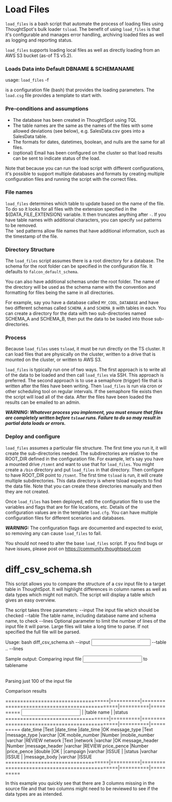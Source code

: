 # Load Files

`load_files` is a bash script that automate the process of loading files using ThoughtSpot's bulk loader
`tsload`.   The benefit of using `load_files` is that it's configurable and manages error handling, 
archiving loaded files as well as logging and reporting status.

`load_files` supports loading local files as well as directly loading from an AWS S3 bucket (as-of TS v5.2).

### Loads Data into Default DBNAME & SCHEMANAME
usage:  `load_files` -f <configuration-file>

<configuration-file> is a configuration file (bash) that provides the loading parameters.  The `load.csg` file provides a 
template to start with.

### Pre-conditions and assumptions

* The database has been created in ThoughtSpot using TQL
* The table names are the same as the names of the files with some allowed deviations (see below), 
e.g. SalesData.csv goes into a SalesData table.
* The formats for dates, datetimes, boolean, and nulls are the same for all files.
* (optional) Email has been configured on the cluster so that load results can be sent to indicate status of the load.

Note that because you can run the load script with different configurations, it's possible to support multiple 
databases and formats by creating multiple configuration files and running the script with the correct files.

### File names
`load_files` determines which table to update based on the name of the file.  To do so it looks for all
files with the extension specified in the ${DATA_FILE_EXTENSION} variable.  It then truncates anything after
`-`.  If you have table names with additional characters, you can specify `sed` patterns to be removed.  
The `sed patterns allow file names that have additional information, such as the timestamp of the file.

### Directory Structure
The `load_files` script assumes there is a root directory for a database.  The schema for the root folder can be
specified in the configuration file.  It defaults to `falcon_default_schema`. 

You can also have additional schemas under the root folder.  The name of the directory will be used as the schema name
with the convention and formatting for files being the same in all directories.

For example, say you have a database called `MY_COOL_DATABASE` and have two different schemas called `SCHEMA_A` and 
`SCHEMA_B` with tables in each.  You can create a directory for the data with two sub-directories named SCHEMA_A and
SCHEMA_B, then put the data to be loaded into those sub-directories.

### Process

Because `load_files` uses `tsload`, it must be run directly on the TS cluster.  It can load files that are physically
on the cluster, written to a drive that is mounted on the cluster, or written to AWS S3.

`load_files` is typically run one of two ways.  The first approach is to write all of the data to be loaded and
then call `load_files` via SSH.  This approach is preferred.  The second approach is to use a semaphore (trigger) file
that is written after the files have been writing.  Then `load_files` is run via cron or other scheduling tool on 
regular intervals.  If the semaphore file exists then the script will load all of the data.  After 
the files have been loaded the results can be emailed to an admin.

**_WARNING:  Whatever process you implement, you must ensure that files are completely written before `tsload`
runs.  Failure to do so may result in partial data loads or errors._**

### Deploy and configure

`load_files` assumes a particular file structure.  The first time you run it, it will create the sub-directories needed.
The subdirectories are relative to the ROOT_DIR defined in the configuration file.  For example, let's say you have a 
mounted drive `/tsmnt` and want to use that for `load_files`.  You might create a `/bin` directory and put `load_files` 
in that directory.  Then configure to have ROOT_DIR point to `/tsmnt`.  The first time `tsload` is run, it will create 
multiple subdirectories.  This data directory is where tsload expects to find the data file.  Note that you can create these 
directories manually and then they are not created.  

Once `load_files` has been deployed, edit the configuration file to use the variables and flags that are 
for file locations, etc.  Details of the configuration values are in the template `load.cfg`.  You can have multiple
configuration files for different scenarios and databases.  

**_WARNING:_** The configuration flags
are documented and expected to exist, so removing any can cause `load_files` to fail.

You should not need to alter the base `load_files` script.  If you find bugs or have issues, please post on 
https://community.thoughtspot.com

# diff_csv_schema.sh

This script allows you to compare the structure of a csv input file to a target table in ThoughtSpot. It will highlight differences in column names as well as data types which might not match. The script will display a table which gives an easy overview.

The script takes three parameters:
--input   The input file which should be checked
--table   The table name, including database name and schema name, to check
--lines   Optional parameter to limit the number of lines of the input file it will parse. Large files will take a long time to parse. If not specified the full file will be parsed.

Usage: bash diff_csv_schema.sh --input <input file> --table <database name>.<schema name>.<table name> --lines <number>

Sample output:
Comparing input file <input file> to tablename <table name>
Parsing just 100 of the input file

Comparison results

===================================|==========|==============================================|==========|==========
<input file>                       |          |table name                                    |          |status
===================================|==========|==============================================|==========|==========
date_time                          |Text      |date_time                                     |date_time |OK
message_type                       |Text      |message_type                                  |varchar   |OK
mobile_number                      |Number    |mobile_number                                 |varchar   |REVIEW
network                            |Text      |network                                       |varchar   |OK
message_header                     |Number    |message_header                                |varchar   |REVIEW
price_pence                        |Number    |price_pence                                   |double    |OK
<missing>                          |          |campaign                                      |varchar   |ISSUE
<missing>                          |          |status                                        |varchar   |ISSUE
<missing>                          |          |message_body                                  |varchar   |ISSUE
===================================|==========|==============================================|==========|==========

In this example you quickly see that there are 3 columns missing in the source file and that two columns might need to be reviewed to see if the data types are as intended.
